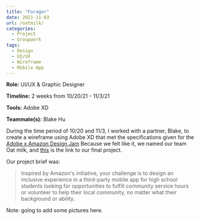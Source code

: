 ```yaml
---
title: "Forager"
date: 2021-11-03
url: /oatmilk/
categories: 
  - Project
  - Groupwork
tags:
  - Design
  - UI/UX
  - Wireframe
  - Mobile App
---
```

**Role:** UI/UX & Graphic Designer

**Timeline:** 2 weeks from 10/20/21 - 11/3/21

**Tools:** Adobe XD

**Teammate(s):** Blake Hu

During the time period of 10/20 and 11/3, I worked with a partner, Blake, to create a wireframe using Adobe XD that met the specifications given for the [Adobe x Amazon Design Jam](https://www.eventbrite.com/e/college-amazon-design-creative-jam-registration-166541960487)
Because we felt like it, we named our team Oat milk, and [this](https://xd.adobe.com/view/94a08104-eca9-45a6-83ba-4837b9a96b81-c1f3/) is the link to our final project.

Our project brief was:

> Inspired by Amazon's initiative, your challenge is to design an inclusive experience in a third-party mobile app for high school students looking for opportunities to fulfill community service hours or volunteer to help their local community, no matter what their background or ability.

Note: going to add some pictures here.
